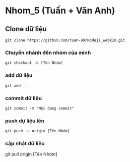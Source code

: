 # Nhom_5 (Tuấn + Văn Anh)

## Clone dữ liệu
```
git clone https://github.com/tuan-99/Nodejs_webk10.git
```

### Chuyển nhánh đến nhóm của mình
```
git checkout -b [Tên Nhóm]
```

### add dữ liệu 
```
git add .
```

### commit dữ liệu
```
git commit -m "Nội dung commit"
```

### push dự liệu lên 
```
git push -u origin [Tên Nhóm]
```

### cập nhật dữ liệu 
git pull origin [Tên Nhóm]
